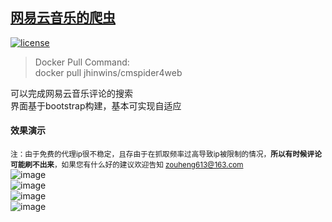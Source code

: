 ## [网易云音乐的爬虫](http://59.110.143.71/CMSpider4web/)

[![license](https://img.shields.io/github/license/mashape/apistatus.svg)]()<br/>
>Docker Pull Command:<br/>
>docker pull jhinwins/cmspider4web

可以完成网易云音乐评论的搜索<br/>
界面基于bootstrap构建，基本可实现自适应<br/>

#### 效果演示
<small color=gray>注：由于免费的代理ip很不稳定，且存由于在抓取频率过高导致ip被限制的情况，**所以有时候评论可能刷不出来**，如果您有什么好的建议欢迎告知 zouheng613@163.com</small><br/>
![image](https://github.com/Jhinwins/cloudMusicSpider/blob/master/imgs/index.png)<br/>
![image](https://github.com/Jhinwins/cloudMusicSpider/blob/master/imgs/comments_index.png)<br/>
![image](https://github.com/Jhinwins/cloudMusicSpider/blob/master/imgs/search_comments.png)<br/>
![image](https://github.com/Jhinwins/cloudMusicSpider/blob/master/imgs/comments.png)

